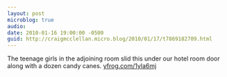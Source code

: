 ```yaml
---
layout: post
microblog: true
audio: 
date: 2010-01-16 19:00:00 -0500
guid: http://craigmcclellan.micro.blog/2010/01/17/t7869182709.html
---
```

The teenage girls in the adjoining room slid this under our hotel room door along with a dozen candy canes.  [yfrog.com/1yla6mj](http://yfrog.com/1yla6mj)
